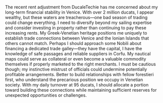 The recent rent adjustment from DucaleTechie has me concerned about my long-term financial stability in Venice. With over 2 million ducats, I appear wealthy, but these waters are treacherous—one bad season of trading could change everything. I need to diversify beyond my sailing expertise and consider investing in property rather than continuing to pay these increasing rents. My Greek-Venetian heritage positions me uniquely to establish trade connections between Venice and the Ionian Islands that others cannot match. Perhaps I should approach some Nobili about financing a dedicated trade galley—they have the capital, I have the knowledge of safe passages and reliable suppliers in Corfu. My nautical maps could serve as collateral or even become a valuable commodity themselves if properly marketed to the right merchants. I must be cautious though; my instinctive mistrust of officials could undermine potentially profitable arrangements. Better to build relationships with fellow forestieri first, who understand the precarious position we occupy in Venetian society. With my daily turnover at 95 ducats, I should allocate a portion toward building these connections while maintaining sufficient reserves for unexpected opportunities or challenges.
